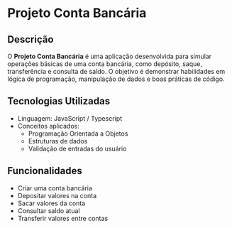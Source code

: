 # Projeto Conta Bancária

## Descrição
O **Projeto Conta Bancária** é uma aplicação desenvolvida para simular operações básicas de uma conta bancária, como depósito, saque, transferência e consulta de saldo. O objetivo é demonstrar habilidades em lógica de programação, manipulação de dados e boas práticas de código.

## Tecnologias Utilizadas
- Linguagem: JavaScript / Typescript
- Conceitos aplicados:
  - Programação Orientada a Objetos
  - Estruturas de dados
  - Validação de entradas do usuário

## Funcionalidades
- Criar uma conta bancária
- Depositar valores na conta
- Sacar valores da conta
- Consultar saldo atual
- Transferir valores entre contas